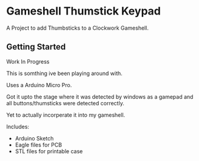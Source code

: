 # Gameshell Thumstick Keypad

A Project to add Thumbsticks to a Clockwork Gameshell.

## Getting Started

Work In Progress

This is somthing ive been playing around with.

Uses a Arduino Micro Pro.

Got it upto the stage where it was detected by windows as a gamepad and all buttons/thumsticks were detected correctly.

Yet to actually incorperate it into my gameshell. 

Includes:
- Arduino Sketch
- Eagle files for PCB
- STL files for printable case